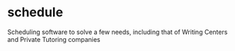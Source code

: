 # schedule
Scheduling software to solve a few needs, including that of Writing Centers and Private Tutoring companies
